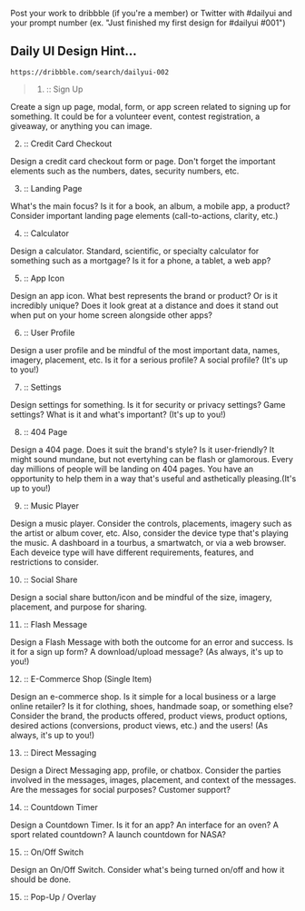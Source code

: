 Post your work to dribbble (if you're a member) or Twitter with #dailyui and your prompt number (ex. "Just finished my first design for #dailyui #001")

## Daily UI Design Hint...

`https://dribbble.com/search/dailyui-002`

> 1. :: Sign Up

Create a sign up page, modal, form, or app screen related to signing up for something. It could be for a volunteer event, contest registration, a giveaway, or anything you can image.

2. :: Credit Card Checkout

Design a credit card checkout form or page. Don't forget the important elements such as the numbers, dates, security numbers, etc.

3. :: Landing Page

What's the main focus? Is it for a book, an album, a mobile app, a product? Consider important landing page elements (call-to-actions, clarity, etc.)

4. :: Calculator

Design a calculator. Standard, scientific, or specialty calculator for something such as a mortgage? Is it for a phone, a tablet, a web app?

5. :: App Icon

Design an app icon. What best represents the brand or product? Or is it incredibly unique? Does it look great at a distance and does it stand out when put on your home screen alongside other apps?

6. :: User Profile

Design a user profile and be mindful of the most important data, names, imagery, placement, etc. Is it for a serious profile? A social profile? (It's up to you!)

7. :: Settings

Design settings for something. Is it for security or privacy settings? Game settings? What is it and what's important? (It's up to you!)

8. :: 404 Page

Design a 404 page. Does it suit the brand's style? Is it user-friendly? It might sound mundane, but not evertyhing can be flash or glamorous. Every day millions of people will be landing on 404 pages. You have an opportunity to help them in a way that's useful and asthetically pleasing.(It's up to you!)

9. :: Music Player

Design a music player. Consider the controls, placements, imagery such as the artist or album cover, etc. Also, consider the device type that's playing the music. A dashboard in a tourbus, a smartwatch, or via a web browser. Each deveice type will have different requirements, features, and restrictions to consider.

10. :: Social Share

Design a social share button/icon and be mindful of the size, imagery, placement, and purpose for sharing.

11. :: Flash Message

Design a Flash Message with both the outcome for an error and success. Is it for a sign up form? A download/upload message? (As always, it's up to you!)

12. :: E-Commerce Shop (Single Item)

Design an e-commerce shop. Is it simple for a local business or a large online retailer? Is it for clothing, shoes, handmade soap, or something else? Consider the brand, the products offered, product views, product options, desired actions (conversions, product views, etc.) and the users! (As always, it's up to you!)

13. :: Direct Messaging

Design a Direct Messaging app, profile, or chatbox. Consider the parties involved in the messages, images, placement, and context of the messages. Are the messages for social purposes? Customer support?

14. :: Countdown Timer

Design a Countdown Timer. Is it for an app? An interface for an oven? A sport related countdown? A launch countdown for NASA?

15. :: On/Off Switch

Design an On/Off Switch. Consider what's being turned on/off and how it should be done. 

15. :: Pop-Up / Overlay
